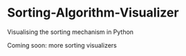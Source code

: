 # Sorting-Algorithm-Visualizer

Visualising the sorting mechanism in Python

Coming soon: more sorting visualizers
